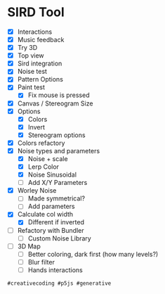 # SIRD Tool

- [x] Interactions
- [x] Music feedback
- [x] Try 3D
- [x] Top view
- [x] Sird integration
- [x] Noise test
- [x] Pattern Options
- [x] Paint test
  - [x] Fix mouse is pressed
- [x] Canvas / Stereogram Size
- [x] Options
  - [x] Colors
  - [x] Invert
  - [x] Stereogram options
- [x] Colors refactory
- [x] Noise types and parameters
  - [x] Noise + scale
  - [x] Lerp Color
  - [x] Noise Sinusoidal
  - [ ] Add X/Y Parameters
- [x] Worley Noise
  - [ ] Made symmetrical?
  - [ ] Add parameters
- [x] Calculate col width
  - [x] Different if inverted
- [ ] Refactory with Bundler
  - [ ] Custom Noise Library
- [ ] 3D Map
  - [ ] Better coloring, dark first (how many levels?)
  - [ ] Blur filter
  - [ ] Hands interactions

`#creativecoding #p5js #generative`